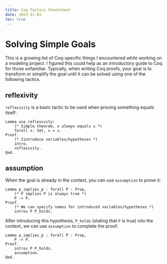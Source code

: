 ```yaml
---
title: Coq Tactics Cheatsheet
date: 2023-11-01
toc: true
---
```


# Solving Simple Goals
This is a growing list of Coq-specific things I encountered while working on a modeling project.
I figured this could help as an introductory guide to Coq for those unfamiliar.
Typically, when writing Coq proofs, your goal is to transform or simplify the goal until it can be solved using one of the following tactics.

reflexivity
-----------
`reflexivity` is a basic tactic to be used when proving something equals itself:

<pre><code class="language-coq">Lemma use_reflexivity:
    (* Simple theorem, x always equals x *)
    forall x: Set, x = x.
Proof.
    (* Iintroduce variables/hypotheses *)
    intro.
    reflexivity.
Qed.
</code></pre>

assumption
----------
When the goal is already in the context, you can use `assumption` to prove it:

<pre><code class="language-coq">Lemma p_implies_p : forall P : Prop,
    (* P implies P is always true *)
    P -> P.
Proof.
    (* We can specify names for introduced variables/hypotheses *)
    intros P P_holds.
</code></pre>
After introducing this hypothesis, `P_holds` (stating that `P` is true) into the context, we can use `assumption` to complete the proof:
<pre><code class="language-coq">Lemma p_implies_p : forall P : Prop,
    P -> P.
Proof.
    intros P P_holds.
    assumption.
Qed.
</code></pre>